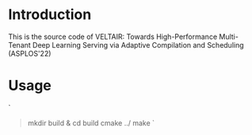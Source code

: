 # Introduction
This is the source code of VELTAIR: Towards High-Performance Multi-Tenant Deep Learning Serving via Adaptive Compilation and Scheduling (ASPLOS'22)

# Usage
`
> mkdir build & cd build
> cmake ../
> make
`
